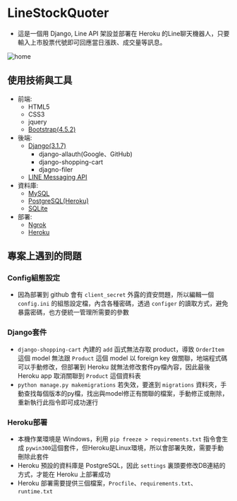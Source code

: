 # LineStockQuoter
* 這是一個用 Django, Line API 架設並部署在 Heroku 的Line聊天機器人，只要輸入上市股票代號即可回應當日漲跌、成交量等訊息。

![home](/static/githubImages/4.PNG)


## 使用技術與工具
* 前端:
    - HTML5
    - CSS3
    - jquery
    - [Bootstrap(4.5.2)](https://getbootstrap.com/)
* 後端:
    - [Django(3.1.7)](https://www.djangoproject.com/)
        - django-allauth(Google、GitHub)  
        - django-shopping-cart
        - djagno-filer
    - [LINE Messaging API](https://developers.line.biz/en/docs/messaging-api/)
* 資料庫:
    - [MySQL](https://www.mysql.com/)
    - [PostgreSQL(Heroku)](https://www.postgresql.org/)
    - [SQLite](https://www.sqlite.org/index.html)
* 部署:
    - [Ngrok](https://ngrok.com/)
    - [Heroku](https://dashboard.heroku.com/)

## 專案上遇到的問題
### Config組態設定
* 因為部署到 github 會有 `client_secret` 外露的資安問題，所以編輯一個 `config.ini` 的組態設定檔，內含各種密碼，透過 `configer` 的讀取方式，避免暴露密碼，也方便統一管理所需要的參數

### Django套件
* `django-shopping-cart` 內建的 `add` 函式無法存取 product，導致 `OrderItem` 這個 model 無法跟 `Product` 這個 model 以 foreign key 做關聯，地端程式碼可以手動修改，但部署到 Heroku 就無法修改套件py檔內容，因此最後 Heroku app 取消關聯到 `Product` 這個資料表
* `python manage.py makemigrations` 若失效，要進到 `migrations` 資料夾，手動查找每個版本的py檔，找出與model修正有關聯的檔案，手動修正或刪除，重新執行此指令即可成功運行

### Heroku部署
* 本機作業環境是 Windows，利用 `pip freeze > requirements.txt` 指令會生成 `pywin300`這個套件，但Heroku是Linux環境，所以會部署失敗，需要手動刪除此套件
* Heroku 預設的資料庫是 PostgreSQL，因此 `settings` 裏頭要修改DB連結的方式，才能在 Heroku 上部署成功
* Heroku 部署需要提供三個檔案，`Procfile`、`requirements.txt`、`runtime.txt`
